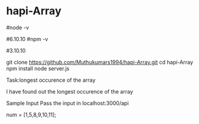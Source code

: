 # hapi-Array
#node -v 

#6.10.10
#npm -v 

#3.10.10


git clone https://github.com/Muthukumars1994/hapi-Array.git
cd hapi-Array
npm install
node server.js


Task:longest occurence of the array

I have found out the longest occurence of the array

Sample Input 
Pass the input in localhost:3000/api

num = [1,5,8,9,10,11];

